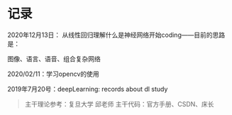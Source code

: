 # 记录

2020年12月13日：
从线性回归理解什么是神经网络开始coding——目前的思路是：

图像、语言、语音、组合复杂网络


2020/02/11：学习opencv的使用
 
2019年7月20号：deepLearning: records about dl study



> 主干理论参考：复旦大学 邱老师
> 主干代码：官方手册、CSDN、床长